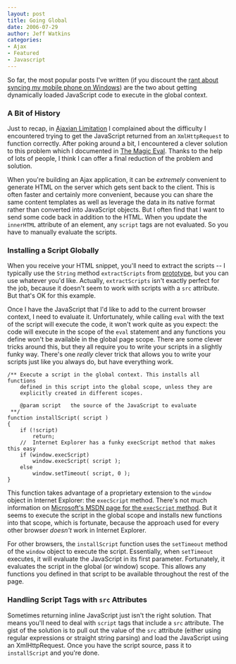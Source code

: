 ```yaml
---
layout: post
title: Going Global
date: 2006-07-29
author: Jeff Watkins
categories:
- Ajax
- Featured
- Javascript
---
```


So far, the most popular posts I've written (if you discount the [rant about syncing my mobile phone on Windows](http://nerd.newburyportion.com/2005/12/searing-pain)) are the two about getting dynamically loaded JavaScript code to execute in the global context.


<!--more-->

### A Bit of History ###
Just to recap, in [Ajaxian Limitation](http://nerd.newburyportion.com/2005/08/ajaxian-limitation) I complained about the difficulty I encountered trying to get the JavaScript returned from an `XmlHttpRequest` to function correctly. After poking around a bit, I encountered a clever solution to this problem which I documented in [The Magic Eval](http://nerd.newburyportion.com/2005/09/the-magic-eval). Thanks to the help of lots of people, I think I can offer a final reduction of the problem and solution.

When you're building an Ajax application, it can be _extremely_ convenient to generate HTML on the server which gets sent back to the client. This is often faster and certainly more convenient, because you can share the same content templates as well as leverage the data in its native format rather than converted into JavaScript objects. But I often find that I want to send some code back in addition to the HTML. When you update the `innerHTML` attribute of an element, any `script` tags are not evaluated. So you have to manually evaluate the scripts.

### Installing a Script Globally ###
When you receive your HTML snippet, you'll need to extract the scripts -- I typically use the `String` method `extractScripts` from [prototype](http://prototype.conio.net/), but you can use whatever you'd like. Actually, `extractScripts` isn't exactly perfect for the job, because it doesn't seem to work with scripts with a `src` attribute. But that's OK for this example.

Once I have the JavaScript that I'd like to add to the current browser context, I need to evaluate it. Unfortunately, while calling `eval` with the text of the script will execute the code, it won't work quite as you expect: the code will execute in the scope of the `eval` statement and any functions you define won't be available in the global page scope. There are some clever tricks around this, but they all require you to write your scripts in a slightly funky way. There's one _really_ clever trick that allows you to write your scripts just like you always do, but have everything work.

    /** Execute a script in the global context. This installs all functions
        defined in this script into the global scope, unless they are
        explicitly created in different scopes.
        
        @param script   the source of the JavaScript to evaluate
     **/    
    function installScript( script )
    {
        if (!script)
            return;
        //  Internet Explorer has a funky execScript method that makes this easy
        if (window.execScript)
            window.execScript( script );
        else
            window.setTimeout( script, 0 );
    }
    
This function takes advantage of a proprietary extension to the `window` object in Internet Explorer: the `execScript` method. There's not much information on [Microsoft's MSDN page for the `execScript` method](http://msdn.microsoft.com/library/default.asp?url=/workshop/author/dhtml/reference/objects.asp). But it seems to execute the script in the global scope and installs new functions into that scope, which is fortunate, because the approach used for every other browser _doesn't_ work in Internet Explorer.

For other browsers, the `installScript` function uses the `setTimeout` method of the `window` object to execute the script. Essentially, when `setTimeout` executes, it will evaluate the JavaScript in its first parameter. Fortunately, it evaluates the script in the global (or window) scope. This allows any functions you defined in that script to be available throughout the rest of the page.

### Handling Script Tags with `src` Attributes ###
Sometimes returning inline JavaScript just isn't the right solution. That means you'll need to deal with `script` tags that include a `src` attribute. The gist of the solution is to pull out the value of the `src` attribute (either using regular expressions or straight string parsing) and load the JavaScript using an XmlHttpRequest. Once you have the script source, pass it to `installScript` and you're done.